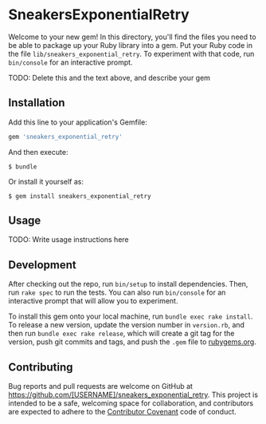 # SneakersExponentialRetry

Welcome to your new gem! In this directory, you'll find the files you need to be able to package up your Ruby library into a gem. Put your Ruby code in the file `lib/sneakers_exponential_retry`. To experiment with that code, run `bin/console` for an interactive prompt.

TODO: Delete this and the text above, and describe your gem

## Installation

Add this line to your application's Gemfile:

```ruby
gem 'sneakers_exponential_retry'
```

And then execute:

    $ bundle

Or install it yourself as:

    $ gem install sneakers_exponential_retry

## Usage

TODO: Write usage instructions here

## Development

After checking out the repo, run `bin/setup` to install dependencies. Then, run `rake spec` to run the tests. You can also run `bin/console` for an interactive prompt that will allow you to experiment.

To install this gem onto your local machine, run `bundle exec rake install`. To release a new version, update the version number in `version.rb`, and then run `bundle exec rake release`, which will create a git tag for the version, push git commits and tags, and push the `.gem` file to [rubygems.org](https://rubygems.org).

## Contributing

Bug reports and pull requests are welcome on GitHub at https://github.com/[USERNAME]/sneakers_exponential_retry. This project is intended to be a safe, welcoming space for collaboration, and contributors are expected to adhere to the [Contributor Covenant](http://contributor-covenant.org) code of conduct.

